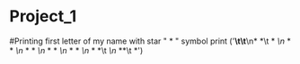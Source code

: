 # Project_1
#Printing first letter of my name with star " * " symbol
print ('**\t\t**\n* *\t       * *\n*  *          *  *\n*   *        *   *\n*    *      *    *\n*     *    *     *\n*      *  *\t *\n*       **\t *')
